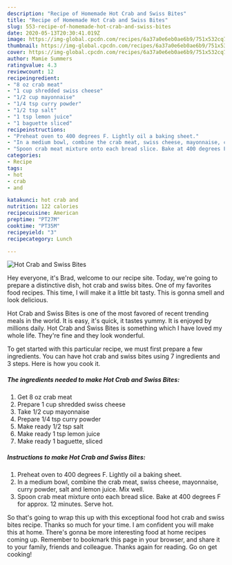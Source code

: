 ```yaml
---
description: "Recipe of Homemade Hot Crab and Swiss Bites"
title: "Recipe of Homemade Hot Crab and Swiss Bites"
slug: 553-recipe-of-homemade-hot-crab-and-swiss-bites
date: 2020-05-13T20:30:41.019Z
image: https://img-global.cpcdn.com/recipes/6a37a0e6eb0ae6b9/751x532cq70/hot-crab-and-swiss-bites-recipe-main-photo.jpg
thumbnail: https://img-global.cpcdn.com/recipes/6a37a0e6eb0ae6b9/751x532cq70/hot-crab-and-swiss-bites-recipe-main-photo.jpg
cover: https://img-global.cpcdn.com/recipes/6a37a0e6eb0ae6b9/751x532cq70/hot-crab-and-swiss-bites-recipe-main-photo.jpg
author: Mamie Summers
ratingvalue: 4.3
reviewcount: 12
recipeingredient:
- "8 oz crab meat"
- "1 cup shredded swiss cheese"
- "1/2 cup mayonnaise"
- "1/4 tsp curry powder"
- "1/2 tsp salt"
- "1 tsp lemon juice"
- "1 baguette sliced"
recipeinstructions:
- "Preheat oven to 400 degrees F. Lightly oil a baking sheet."
- "In a medium bowl, combine the crab meat, swiss cheese, mayonnaise, curry powder, salt and lemon juice. Mix well."
- "Spoon crab meat mixture onto each bread slice. Bake at 400 degrees F for approx. 12 minutes. Serve hot."
categories:
- Recipe
tags:
- hot
- crab
- and

katakunci: hot crab and 
nutrition: 122 calories
recipecuisine: American
preptime: "PT27M"
cooktime: "PT35M"
recipeyield: "3"
recipecategory: Lunch

---
```



![Hot Crab and Swiss Bites](https://img-global.cpcdn.com/recipes/6a37a0e6eb0ae6b9/751x532cq70/hot-crab-and-swiss-bites-recipe-main-photo.jpg)

Hey everyone, it's Brad, welcome to our recipe site. Today, we're going to prepare a distinctive dish, hot crab and swiss bites. One of my favorites food recipes. This time, I will make it a little bit tasty. This is gonna smell and look delicious.



Hot Crab and Swiss Bites is one of the most favored of recent trending meals in the world. It is easy, it's quick, it tastes yummy. It is enjoyed by millions daily. Hot Crab and Swiss Bites is something which I have loved my whole life. They're fine and they look wonderful.


To get started with this particular recipe, we must first prepare a few ingredients. You can have hot crab and swiss bites using 7 ingredients and 3 steps. Here is how you cook it.

<!--inarticleads1-->

##### The ingredients needed to make Hot Crab and Swiss Bites:

1. Get 8 oz crab meat
1. Prepare 1 cup shredded swiss cheese
1. Take 1/2 cup mayonnaise
1. Prepare 1/4 tsp curry powder
1. Make ready 1/2 tsp salt
1. Make ready 1 tsp lemon juice
1. Make ready 1 baguette, sliced




<!--inarticleads2-->

##### Instructions to make Hot Crab and Swiss Bites:

1. Preheat oven to 400 degrees F. Lightly oil a baking sheet.
1. In a medium bowl, combine the crab meat, swiss cheese, mayonnaise, curry powder, salt and lemon juice. Mix well.
1. Spoon crab meat mixture onto each bread slice. Bake at 400 degrees F for approx. 12 minutes. Serve hot.




So that's going to wrap this up with this exceptional food hot crab and swiss bites recipe. Thanks so much for your time. I am confident you will make this at home. There's gonna be more interesting food at home recipes coming up. Remember to bookmark this page in your browser, and share it to your family, friends and colleague. Thanks again for reading. Go on get cooking!

